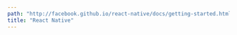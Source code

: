 ```yaml
---
path: "http://facebook.github.io/react-native/docs/getting-started.html"
title: "React Native"
---
```


